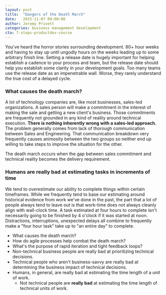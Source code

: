```yaml
---
layout: post
title:  "Dangers of the Death March"
date:   2015-11-07 09:00:00
author: Jeremy Privett
categories: business management development
cta: 7-steps-productdev-course
---
```

You've heard the horror stories surrounding development. 80+ hour weeks and having to stay up until ungodly hours on the weeks leading up to some arbitrary finish line. Setting a release date is hugely important for helping establish a cadence to your process and team, but the release date should help you establish some clarity in your development goals. Too many teams use the release date as an impenetrable wall. Worse, they rarely understand the true cost of a delayed cycle.

### What causes the death march?

A lot of technology companies are, like most businesses, sales-led organizations. A sales person will make a commitment in the interest of making the sale and getting a new client's business. Those commitments are frequently not grounded in any kind of reality around technical execution. **There is nothing inherently wrong with a sales-led approach.** The problem generally comes from lack of thorough communication between Sales and Engineering. That communication breakdown very frequently causes animosity between the two groups so neither end up willing to take steps to improve the situation for the other.

<span class="highlight">The death march occurs when the gap between sales commitment and technical reality becomes the delivery requirement.</span>

### Humans are really bad at estimating tasks in increments of time

We tend to overestimate our ability to complete things within certain timeframes. While we frequently tend to base our estimating around historical evidence from work we've done in the past, the part that a lot of people always tend to leave out is that work-time does not always cleanly align with wall-clock time. A task estimated at four hours to complete isn't necessarily going to be finished by 4 o'clock if it was started at noon. Distractions, interruptions, unexpected delays all combine to frequently make a "four hour task" take up to "an entire day" to complete.

- What causes the death march?
- How do agile processes help combat the death march?
- What's the purpose of rapid iteration and tight feedback loops?
- Non-technical business people are really bad at prioritizing technical decisions.
- Technical people who aren't business-savvy are really bad at determining the business impact of technical decisions.
- Humans, in general, are really bad at estimating the time length of a unit of work.
  - Not technical people are **really bad** at estimating the time length of technical units of work.
